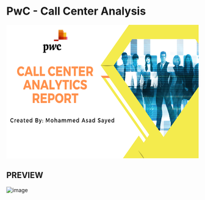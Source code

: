 # PwC - Call Center Analysis

<p align="center">
  <img src="PWC THUMBNAIL 1.png" height = 350 width= 600 >

## PREVIEW 
![image](https://github.com/user-attachments/assets/333a39be-1c88-4d6a-bf27-bd4fb873e3b0)
